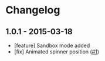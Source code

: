 # Changelog

## 1.0.1 - 2015-03-18

- [feature] Sandbox mode added
- [fix] Animated spinner position ([#1](https://github.com/xsolla/paystation-embed/issues/1))
